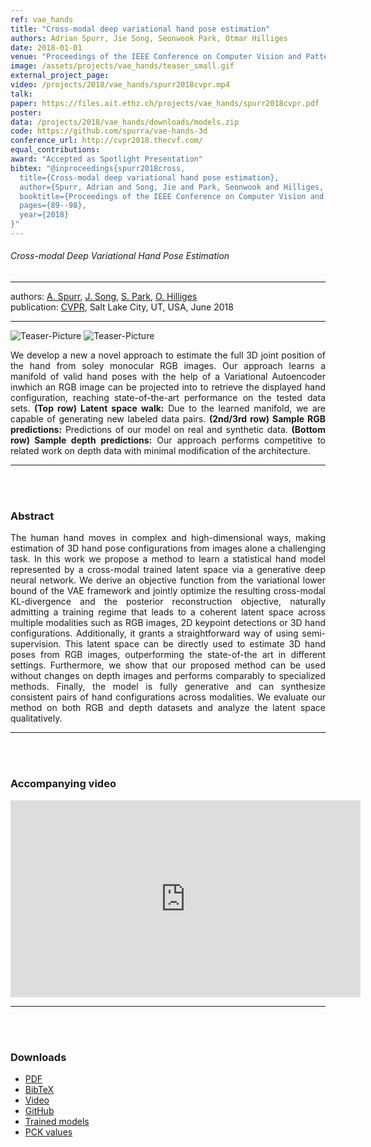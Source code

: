 ```yaml
---
ref: vae_hands
title: "Cross-modal deep variational hand pose estimation"
authors: Adrian Spurr, Jie Song, Seonwook Park, Otmar Hilliges
date: 2018-01-01
venue: "Proceedings of the IEEE Conference on Computer Vision and Pattern Recognition (CVPR)"
image: /assets/projects/vae_hands/teaser_small.gif
external_project_page: 
video: /projects/2018/vae_hands/spurr2018cvpr.mp4
talk: 
paper: https://files.ait.ethz.ch/projects/vae_hands/spurr2018cvpr.pdf
poster: 
data: /projects/2018/vae_hands/downloads/models.zip
code: https://github.com/spurra/vae-hands-3d
conference_url: http://cvpr2018.thecvf.com/
equal_contributions: 
award: "Accepted as Spotlight Presentation"
bibtex: "@inproceedings{spurr2018cross,
  title={Cross-modal deep variational hand pose estimation},
  author={Spurr, Adrian and Song, Jie and Park, Seonwook and Hilliges, Otmar},
  booktitle={Proceedings of the IEEE Conference on Computer Vision and Pattern Recognition (CVPR)},
  pages={89--98},
  year={2018}
}"
---
```


<h6> Cross-modal Deep Variational Hand Pose Estimation </h6>
<hr />

<div class="fullcol">
    <div class="teaser-info-projectpage">
            <span class="normalcap">authors:</span>
            <span class="authorcap">
                <nobr><a href="/people/spurra/" title="Adrian Spurr">A. Spurr</a>, </nobr>
                <nobr><a href="/people/song/" title="Jie Song">J. Song</a>, </nobr>
                <nobr><a href="/people/spark/" title="Seonwook Park">S. Park</a>, </nobr>
                <nobr><a href="/people/hilliges/" title="Otmar Hilliges">O. Hilliges</a> </nobr>
            </span>
            <br/>
            <span class="normalcap"><nobr>publication: </nobr></span>
            <span class="authorcap">
                <a class="a-text-ext" href="http://cvpr2018.thecvf.com/" title="CVPR 2018">CVPR</a>, Salt Lake City, UT, USA, June 2018
            </span>
        <hr />
    </div>
</div>

<div class="fullcol">
    <img class="fullcol" src="<?php ait_root_dir();?>projects/2018/vae_hands/teaser_1.png" alt="Teaser-Picture" />
    <img class="fullcol" src="<?php ait_root_dir();?>projects/2018/vae_hands/teaser_2.png" alt="Teaser-Picture" />
    <div class="fullcol">
        <p align="justify">
            <span class="figurecap">
                We develop a new a novel approach to estimate the full 3D joint position of the hand from soley monocular RGB images. Our approach learns a manifold of valid hand poses with the help of a Variational Autoencoder inwhich an RGB image can be projected into to retrieve the displayed hand configuration, reaching state-of-the-art performance on the tested data sets. <b>(Top row) Latent space walk:</b> Due to the learned manifold, we are capable of generating new labeled data pairs. <b>(2nd/3rd row) Sample RGB predictions:</b> Predictions of our model on real and synthetic data. <b>(Bottom row) Sample depth predictions:</b> Our approach performs competitive to related work on depth data with minimal modification of the architecture.
           </span>
        </p>
        <hr />
        <br/>
        <br/>
    </div>
</div>

<div class="fullcol">
    <h3>Abstract</h3>
    <p align="justify">
    The human hand moves in complex and high-dimensional ways, making estimation of 3D hand pose configurations from images alone a challenging task. In this work we propose a method to learn a statistical hand model represented by a cross-modal trained latent space via a generative deep neural network. We derive an objective function from the variational lower bound of the VAE framework and jointly optimize the resulting cross-modal KL-divergence and the posterior reconstruction objective, naturally admitting a training regime that leads to a coherent latent space across multiple modalities such as RGB images, 2D keypoint detections or 3D hand configurations. Additionally, it grants a straightforward way of using semi-supervision. This latent space can be directly used to estimate 3D hand poses from RGB images, outperforming the state-of-the art in different settings. Furthermore, we show that our proposed method can be used without changes on depth images and performs comparably to specialized methods. Finally, the model is fully generative and can synthesize consistent pairs of hand configurations across modalities. We evaluate our method on both RGB and depth datasets and analyze the latent space qualitatively.
    </p>
    <hr />
    <br/>
    <br/>
</div>

<div class="fullcol">
<h3>Accompanying video</h3>
    <div class="video">
      <iframe width="560" height="315" src="https://www.youtube.com/embed/2KJDp9jt0bY" frameborder="0" allow="autoplay; encrypted-media" allowfullscreen></iframe>
    </div>
    <hr />
    <br/>
    <br/>
</div>


<div class="fullcol">
 <h3>Downloads</h3>
    <ul class="linklist">
        <li class="a-pdf"><a title="PDF" href="<?php ait_root_dir();?>projects/2018/vae_hands/spurr2018cvpr.pdf">PDF</a></li>
        <li class="a-bib"><a title="BibTex" href="<?php ait_root_dir();?>projects/2018/vae_hands/spurr2018cvpr.bib">BibTeX</a></li>
        <li class="a-vid"><a target="_blank" title="Video" href="<?php ait_root_dir();?>projects/2018/vae_hands/spurr2018cvpr.mp4">Video</a></li>
        <li class="a-cod"><a title="Code" href="https://github.com/spurra/vae-hands-3d">GitHub</a>
        <li class="a-zip"><a target="_blank" href="<?php ait_root_dir();?>projects/2018/vae_hands/downloads/models.zip">Trained models</a>
        <li class="a-cod"><a title="PCK" href="<?php ait_root_dir();?>projects/2018/vae_hands/pck_val.txt">PCK values</a>
    </ul>
    <br/>
</div>






